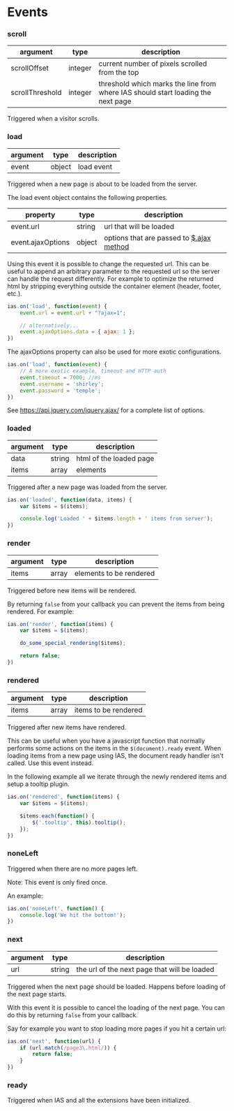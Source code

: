 Events
======

### scroll

| argument        | type    | description                                                                                |
|-----------------|---------|----------------------------------------------------------------------------------|
| scrollOffset    | integer | current number of pixels scrolled from the top                                   |
| scrollThreshold | integer | threshold which marks the line from where IAS should start loading the next page |

Triggered when a visitor scrolls.

### load

| argument  | type   | description |
|-----------|--------|-------------|
| event     | object | load event  |

Triggered when a new page is about to be loaded from the server.

The load event object contains the following properties.

| property          | type   | description                                                                    |
|-------------------|--------|--------------------------------------------------------------------------------|
| event.url         | string | url that will be loaded                                                        |
| event.ajaxOptions | object | options that are passed to [$.ajax method](https://api.jquery.com/jquery.ajax/) |

Using this event it is possible to change the requested url. This can be useful to append an arbitrary parameter to the requested url so the server can handle the request differently. For example to optimize the returned html by stripping everything outside the container element (header, footer, etc.).

```javascript
ias.on('load', function(event) {
    event.url = event.url + "?ajax=1";

    // alternatively...
    event.ajaxOptions.data = { ajax: 1 };
})
```

The ajaxOptions property can also be used for more exotic configurations.

```javascript
ias.on('load', function(event) {
    // A more exotic example, timeout and HTTP auth
    event.timeout = 7000; //ms
    event.username = 'shirley';
    event.password = 'temple';
})
```

See https://api.jquery.com/jquery.ajax/ for a complete list of options.

### loaded

| argument | type   | description             |
|----------|--------|-------------------------|
| data     | string | html of the loaded page |
| items    | array  | elements                |

Triggered after a new page was loaded from the server.

```javascript
ias.on('loaded', function(data, items) {
    var $items = $(items);

    console.log('Loaded ' + $items.length + ' items from server');
})
```

### render

| argument | type  | description                                  |
|----------|-------|----------------------------------------------|
| items    | array | elements to be rendered                      |

Triggered before new items will be rendered.

By returning `false` from your callback you can prevent the items from being rendered. For example:

```javascript
ias.on('render', function(items) {
    var $items = $(items);

    do_some_special_rendering($items);

    return false;
})
```

### rendered

| argument | type  | description                                  |
|----------|-------|----------------------------------------------|
| items    | array | items to be rendered                         |

Triggered after new items have rendered.

This can be useful when you have a javascript function that normally performs some actions on the items in the `$(document).ready` event. When loading items from a new page using IAS, the document ready handler isn't called. Use this event instead.

In the following example all we iterate through the newly rendered items and setup a tooltip plugin.

```javascript
ias.on('rendered', function(items) {
    var $items = $(items);

    $items.each(function() {
        $('.tooltip', this).tooltip();
    });
})
```

### noneLeft

Triggered when there are no more pages left.

Note: This event is only fired once.

An example:

```javascript
ias.on('noneLeft', function() {
    console.log('We hit the bottom!');
})
```

### next

| argument | type   | description                                  |
|----------|--------|----------------------------------------------|
| url      | string | the url of the next page that will be loaded |

Triggered when the next page should be loaded. Happens before loading of the next page starts.

With this event it is possible to cancel the loading of the next page. You can do this by returning `false` from your callback.

Say for example you want to stop loading more pages if you hit a certain url:

```javascript
ias.on('next', function(url) {
    if (url.match(/page3\.html/)) {
        return false;
    }
})
```

### ready

Triggered when IAS and all the extensions have been initialized.
